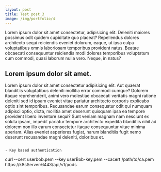 ```yaml
---
layout: post
title: Test post 3
image: /img/portfolio/4
---
```


Lorem ipsum dolor sit amet consectetur, adipisicing elit. Deleniti maiores possimus odit quidem cupiditate quo placeat? Repellendus dolores architecto sequi reiciendis eveniet dolorum, eaque, ut ipsa culpa voluptatibus omnis laboriosam temporibus provident natus. Beatae obcaecati consequuntur reiciendis modi dolores temporibus voluptatum cum commodi, quasi laborum nulla vero. Neque, in natus?

## Lorem ipsum dolor sit amet.

Lorem ipsum dolor sit amet consectetur adipisicing elit. Aut quaerat blanditiis voluptatibus deleniti mollitia error commodi cumque? Dolorem itaque reprehenderit, animi vero molestiae obcaecati veritatis magni ratione deleniti sed id ipsam eveniet vitae pariatur architecto corporis explicabo optio sint temporibus. Recusandae earum consequatur odit qui numquam adipisci optio, dicta, mollitia amet deserunt quisquam ipsa ea tempore provident libero inventore sequi? Sunt veniam magnam nam nesciunt ex soluta ipsam, impedit pariatur tempore architecto expedita blanditiis nihil ad dolorem non illo earum consectetur itaque consequuntur vitae minima aperiam. Alias eveniet asperiores fugiat, harum blanditiis fugit nemo deserunt recusandae magni deleniti, doloribus et.
```

- Key based authentication
```
curl --cert userbob.pem --key userBob-key.pem  --cacert /path/to/ca.pem  https://k8sServer:6443/api/v1/pods
```